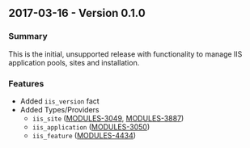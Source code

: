 ## 2017-03-16 - Version 0.1.0

### Summary
This is the initial, unsupported release with functionality to manage IIS application pools, sites and installation.

### Features
- Added `iis_version` fact
- Added Types/Providers
  - `iis_site` ([MODULES-3049](https://tickets.puppetlabs.com/browse/MODULES-3049), [MODULES-3887](https://tickets.puppetlabs.com/browse/MODULES-3887))
  - `iis_application` ([MODULES-3050](https://tickets.puppetlabs.com/browse/MODULES-3050))
  - `iis_feature` ([MODULES-4434](https://tickets.puppetlabs.com/browse/MODULES-4434))
